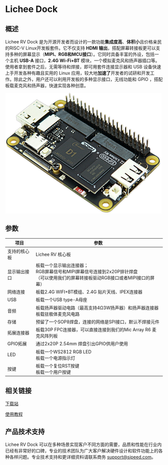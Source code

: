 # Lichee Dock

## 概述
Lichee RV Dock 是为开源开发者而设计的一款功能**集成度高**、**体积小**且价格亲民的RISC-V Linux开发板套件。它不仅支持 **HDMI 输出**，搭配屏幕转接板更可以支持多种的屏幕显示（**MIPI、RGB和MCU接口**）。它同时具备丰富的外设，包括一个主机 **USB-A** 接口，**2.4G Wi-Fi+BT** 模块，一个模拟麦克风和扬声器插口等。使用者拿到套件之后，无需等待和焊接，即可用套件连接显示器和 USB 设备快速上手开发各种有趣且实用的 Linux 应用，较大地**加速了**开发者的试研和开发工作。除此之外，用户还可以利用开发板的多种显示接口，无线功能和 GPIO ，搭配板载麦克风和扬声器，快速实现各种创意。

![外观图](./../assets/RV/RV-Dock.jpg)

## 参数

| 项目 | 参数 |
| --- | --- |
|支持的核心板 | Lichee RV 核心板 |
| 显示输出接口 | 板载一个显示输出连接器；<br>RGB屏幕信号和MIPI屏幕信号连接到2x20P排针焊盘 <br>（可以使用我们的屏幕转接板驱动RGB接口或者MIPI接口的屏幕） |
| 网络连接 | 板载2.4G WIFI+BT模组、2.4G 贴片天线、IPEX连接器 |
| USB | 板载一个USB type-A母座 |
| 音频 | 板载扬声器驱动电路（最高支持4Ω3W扬声器）和扬声器连接器<br>板载驻极体麦克风电路 |
| 存储 | 预留了一个SOP8焊盘，连接的网络是SPI接口，默认不焊接元件 |
| 拓展连接器 | 板载30P FPC连接器，可以直接连接到我们的Mic Array R6 麦克风阵列板 |
| GPIO拓展 | 通过2x20P 2.54mm 焊盘引出GPIO供用户使用 |
| LED | 板载一个WS2812 RGB LED<br>板载一个电源指示灯 |
| 按键 | 板载一个复位RST按键<br>板载一个用户按键 |


## 相关链接

[下载站](https://dl.sipeed.com/shareURL/LICHEE/D1/Lichee_RV-Dock)

[使用教程](/soft/Lichee/zh/Lichee-RV/get_started/flash.md)

## 产品技术支持
Lichee RV Dock 可以在多种场景实现客户不同方面的需要，品质和性能在行业内已经有非常好的口碑，专业的技术团队为广大客户解决硬件设计和软件功能上的各种各样问题。专业技术支持和更详细资料请联系商务 support@sipeed.com。